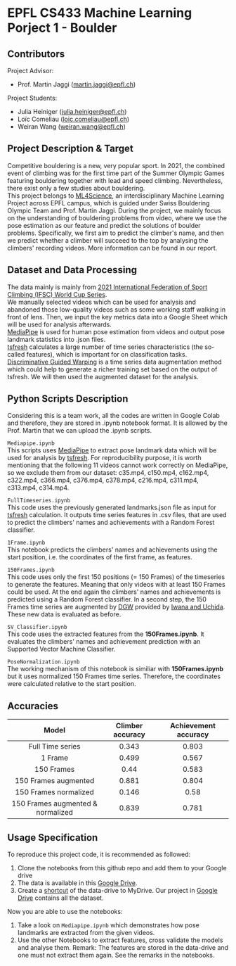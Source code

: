 # EPFL CS433 Machine Learning Porject 1 - Boulder

## Contributors
Project Advisor:
- Prof. Martin Jaggi (martin.jaggi@epfl.ch)

Project Students:  
- Julia Heiniger (julia.heiniger@epfl.ch)   
- Loïc Comeliau (loic.comeliau@epfl.ch)
- Weiran Wang (weiran.wang@epfl.ch)

## Project Description & Target
Competitive bouldering is a new, very popular sport. In 2021, the combined event of climbing was for the first time part of the Summer Olympic Games featuring bouldering together with lead and speed climbing. Nevertheless, there exist only a few studies about bouldering.  
This project belongs to [ML4Science](https://www.epfl.ch/labs/mlo/ml4science/), an interdisciplinary Machine Learning Project across EPFL campus, which is guided under Swiss  Bouldering Olympic Team and Prof. Martin Jaggi. During the project, we mainly focus on the understanding of bouldering problems from video, where we use the pose estimation as our feature and predict the solutions of boulder problems. Specifically, we first aim to predict the climber's name, and then we predict whether a climber will succeed to the top by analysing the climbers' recording videos. More information can be found in our report.

##  Dataset and Data Processing
The data mainly is mainly from [2021 International Federation of Sport Climbing (IFSC) World Cup Series](https://www.ifsc-climbing.org/index.php/world-competition/calendar).  
We manually selected videos which can be used for analysis and abandoned those low-quality videos such as some working staff walking in front of lens. Then, we input the key metrics data into a Google Sheet which will be used for analysis afterwards.  
[MediaPipe](https://google.github.io/mediapipe/) is used for human pose estimation from videos and output pose landmark statistics into .json files.  
[tsfresh](https://tsfresh.readthedocs.io/en/latest/) calculates a large number of time series characteristics (the so-called features), which is important for on classification tasks.  
[Discriminative Guided Warping](https://github.com/uchidalab/time_series_augmentation) is a time series data augmentation method which could help to generate a richer training set based on the output of tsfresh. We will then used the augmented dataset for the analysis.

## Python Scripts Description
Considering this is a team work, all the codes are written in Google Colab and therefore, they are stored in .ipynb notebook format. It is allowed by the Prof. Martin that we can upload the .ipynb scripts.

`Mediapipe.ipynb`  
This scripts uses [MediaPipe](https://google.github.io/mediapipe/) to extract pose landmark data which will be used for analysis by [tsfresh](https://tsfresh.readthedocs.io/en/latest/). For reproducibility purpose, it is worth mentioning that the following 11 videos cannot work correctly on MediaPipe, so we exclude them from our dataset: c35.mp4, c150.mp4, c162.mp4, c322.mp4, c366.mp4, c376.mp4, c378.mp4, c216.mp4, c311.mp4, c313.mp4, c314.mp4.

`FullTimeseries.ipynb`  
This code uses the previously generated landmarks.json file as input for [tsfresh](https://tsfresh.readthedocs.io/en/latest/) calculation. It outputs time series features in .csv files, that are used to predict the climbers' names and achievements with a Random Forest classifier.

`1Frame.ipynb`  
This notebook predicts the climbers' names and achievements using the start position, i.e. the coordinates of the first frame, as features.

`150Frames.ipynb`  
This code uses only the first 150 positions (= 150 Frames) of the timeseries to generate the features. Meaning that only videos with at least 150 Frames could be used. At the end again the climbers' names and achievements is predicted using a Random Forest classifier. In a second step, the 150 Frames time series are augmented by [DGW](https://github.com/uchidalab/time_series_augmentation) provided by [Iwana and Uchida](https://arxiv.org/pdf/2004.08780.pdf). These new data is evaluated as before.
 
`SV_Classifier.ipynb`  
This code uses the extracted features from the **150Frames.ipynb**. It evaluates the climbers' names and achievement prediction with an Supported Vector Machine Classifier.

`PoseNormalization.ipynb`  
The working mechanism of this notebook is similiar with **150Frames.ipynb** but it uses normalized 150 Frames time series. Therefore, the coordinates were calculated relative to the start position.

## Accuracies  
|Model|Climber accuracy|Achievement accuracy|
|:---:|:--------------:|:------------------:|
|Full Time series|0.343|0.803|
|1 Frame|0.499|0.567|
|150 Frames|0.44|0.583|
|150 Frames augmented|0.881|0.804|
|150 Frames normalized|0.146|0.58|
|150 Frames augmented & normalized| 0.839|0.781|

## Usage Specification
To reproduce this project code, it is recommended as followed:
1. Clone the notebooks from this github repo and add them to your Google drive
2. The data is available in this [Google Drive](https://drive.google.com/drive/folders/1bXuYPRGQAE4X9DNayvMkN0cKofJozSAB?usp=sharing).
3. Create a [shortcut](https://support.google.com/drive/answer/9700156?hl=en&co=GENIE.Platform%3DDesktop) of the data-drive to MyDrive. 
Our project in [Google Drive](https://drive.google.com/drive/folders/1bXuYPRGQAE4X9DNayvMkN0cKofJozSAB?usp=sharing) contains all the dataset. 

Now you are able to use the notebooks:

1. Take a look on `Mediapipe.ipynb` which demonstrates how pose landmarks are extracted from the given videos.
2. Use the other Notebooks to extract features, cross validate the models and analyse them.
   Remark: The features are stored in the data-drive and one must not extract them again. See the remarks in the notebooks.
